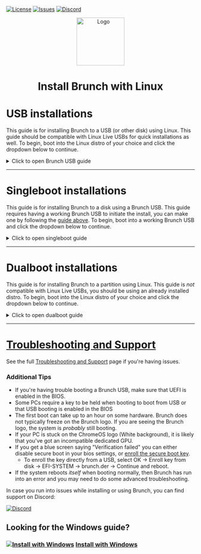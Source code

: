 <div id="top"></div>

<!-- Shields/Logos -->
[![License][license-shield]][license-url]
[![Issues][issues-shield]][issues-url]
[![Discord][discord-shield]][discord-url]
<!-- Project Logo -->
<p align="center">
  <a href="https://github.com/sebanc/brunch" title="Brunch">
   <img src="./images/terminal_icon-512.png" width="128px" alt="Logo"/>
  </a>
</p>
<h1 align="center">Install Brunch with Linux</h1>

<!-- Installation Guides -->
# USB installations
This guide is for installing Brunch to a USB (or other disk) using Linux. This guide should be compatible with Linux Live USBs for quick installations as well. To begin, boot into the Linux distro of your choice and click the dropdown below to continue.

<details>
  <summary>Click to open Brunch USB guide</summary>

### Requirements
- Root access.
- Target Disk/USB must be 16gb minimum.
- `pv`, `tar`, `unzip` and `cgpt` packages.
- A [compatible PC][compatibility] to boot Brunch on.
- An entry level understanding of the linux terminal.
  - This guide aims to make this process as easy as possible, but knowing the basics is expected.

### Recoveries
1. Download a recovery suitable for your CPU. The list below can help you select one. You do *not* need to select a recovery that matches the latest Brunch release number, the most recent avaliable is typically fine.
  
#### Intel
* 6th gen -> 9th gen: "[shyvana][recovery-shyvana]" for Intel / "[bobba][recovery-bobba]" for Celeron.
* 10th gen: "[jinlon][recovery-jinlon]".
* 11th gen & above: "[voxel][recovery-voxel]".
#### AMD
* Ryzen: "[gumboz][recovery-gumboz]".

Recoveries can be found by clicking the above links. They can also be found by going to [cros.tech][cros-tech] and searching for the recovery you want.

After selecting the recovery you want, you can select a specific release. Posted releases may be behind the current release, this is normal and you can update into the current release later. It is usually suggested to use the latest release avaliable.

### Gathering Files
2. Download the Brunch files from this GitHub repository. Do not use files found on other sites or linked in videos online. The [releases tab][releases-tab] can be found at the bottom of the right-hand column on the main GitHub page, but it is generally suggested to use the [latest release][latest-release].

When downloading a release, select the brunch...tar.gz file from the assets at the bottom of the release post. You do not need the source code files, do not download them.

### Prepare the Terminal
3. Once both files have been downloaded, the Brunch release and your chosen ChromeOS recovery, open a terminal. In most Linux distros you can just press **ctrl + alt + t** to open it quickly.
4. Make sure that pv, cgpt, tar and unzip are installed.

```sudo apt update && sudo apt -y install pv cgpt tar unzip```
  
  * My example uses `apt`, a package manager for Debian and Ubuntu based distros. If you use Arch, you will need [vboot-utils][vboot-utils] for access to cgpt and a different package manager may be needed to install the rest.

4b. Some Linux releases may require the `universe` repo to install some of the above dependencies. If you get any errors about a dependency being unavaliable, add the `universe` repo with this command, and then try the previous step again afterwards.

```sudo add-apt-repository universe```
  
5. After all dependencies have been installed, `cd` into the directory where your files were downloaded. For most users this will be `~/Downloads`

```cd ~/Downloads```
  
6. Extract the Brunch archive using `tar`
  * Replace `brunch_filename.tar.gz` with the file's actual filename.

```tar zxvf brunch_filename.tar.gz```
  
7. Extract the ChromeOS recovery using `unzip`
  * Replace `chromeos_filename.bin.zip` with the file's actual filename.

```unzip chromeos_filename.bin.zip```

Once completed, you will have 4 new files from the brunch archive, and a recovery bin that we will use in the next step.

### Selecting a Target Disk
8. Before continuing, you will need to know what disk you want to install to. Be absolutely sure **before** you continue, this installation will erase **everything** on that disk, including other partitions. The disk must be at least 16 GB, or the installation will fail. There are several ways to determine which disk is your target, in my example I'll be using `lsblk`.

```lsblk -e7```

This command will show your disks, and the partitions on them. It will also show their sizes and if they are currently mounted. Use this information to determine which disk is your target.

***

#### Tips:
  * Your target will **never** be zram or a loop device.
  * Some PCs may require RAID to be disabled before showing your disks correctly.
  * For this installation, a USB is treated the same as any HDD or SSD.
  * If there is an EFI mountpoint on a disk that disk is your boot disk.
    * You **cannot** install Brunch directly onto the same disk you are currently booting from.
  * When doing a singleboot installation, your target will **not** be a partition. This method installs to the *entire* disk.

### Install Brunch

9. Once you've determined your target disk, you're ready to install Brunch.
  * As before, replace `chromeos_filename.bin` with the bin file's actual filename.
  * You will also replace `disk` with your target disk. (Such as `sdb`, `mmcblk0` or `nvme0n1` for example)

```sudo bash chromeos-install.sh -src chromeos_filename.bin -dst /dev/disk```

The script will ask for confirmation. If you're ready to install, type `yes` into the prompt.

The installation may take some time depending on the speed of your target disk, please be patient. There may be a couple of GPT Header errors, which can be safely ignored. Depending on the Linux distro you are doing, the system may automatically mount some of the new partitions the script made. You can safely close these windows.

The installation will report that ChromeOS was installed when it is finished. Before closing the terminal, make sure that there are no additional errors in the terminal. If there are no errors, then you are good to go!

### Next Steps
If you installed using a Linux Live USB or installed to a second internal disk, then you should be ready to boot into Brunch without a USB. If you've installed to a USB, keep it plugged in and reboot. It is normal for the first boot to take a very long time, please be patient.

* The first boot is the best time to setup anything important such as [changing kernels][changing-kernels] or [framework options][framework-options] by selecting the "ChromeOS (Settings)" boot option.
* If you have any issues, it is strongly advised to check out the [Brunch Configuration Menu][edit-brunch-config] for possible patches or solutions.

  </details>
 
***


# Singleboot installations
This guide is for installing Brunch to a disk using a Brunch USB. This guide requires having a working Brunch USB to initiate the install, you can make one by following the [guide above][brunch-usb-guide-lin]. To begin, boot into a working Brunch USB and click the dropdown below to continue. 

<details>
  <summary>Click to open singleboot guide</summary>

### Requirements
- Root access.
- Target Disk must be 16 GB minimum.
- Working Brunch USB.
- A [compatible PC][compatibility] to boot Brunch on.
- An entry level understanding of the linux terminal.
  - This guide aims to make this process as easy as possible, but knowing the basics is expected.

### Selecting a Target Disk
  
1. Log into ChromeOS, and switch to the TTY2 terminal with **Ctrl + Alt + F2**, then login as `chronos`.
  
2. Before continuing, you will need to know what disk you want to install to. Be absolutely sure **before** you continue, this installation will erase **everything** on that disk, including other partitions. The disk must be at least 16 GB, or the installation will fail. There are several ways to determine which disk is your target, in my example I'll be using `lsblk`.
  
```lsblk -e7```
  
This command will show your disks, and the partitions on them. It will also show their sizes and if they are currently mounted. Use this information to determine which disk is your target.
  
***
  
#### Tips:
  
* Your target will **never** be zram or a loop device.
* Some PCs may require RAID to be disabled before showing your disks correctly.
* For this installation, a USB is treated the same as any HDD or SSD.
* If there is an EFI mountpoint on a disk that disk is your boot disk.
  * You **cannot** install Brunch directly onto the same disk you are currently booting from.
* When doing a singleboot installation, your target will **not** be a partition. This method installs to the *entire* disk.
  
  ***
  
### Install Brunch
  
3. Once you've determined your target disk, you're ready to install Brunch.
  * You will replace `disk` with your target disk. (Such as `sdb`, `mmcblk0` or `nvme0n1` for example)
  
```sudo chromeos-install -dst /dev/disk```
  
The script will ask for confirmation. If you're ready to install, type `yes` into the prompt.
  
The installation may take some time depending on the speed of your target disk, please be patient. There may be a couple of GPT Header errors, which can be safely ignored. 
  
The installation will report that ChromeOS was installed when it is finished. Before closing the terminal, make sure that there are no additional errors in the terminal. If there are no errors, then you are good to go!

### Next Steps
  
It is normal for the first boot to take a very long time, please be patient.

* The first boot is the best time to setup anything important such as [changing kernels][changing-kernels] or [framework options][framework-options] by selecting the "ChromeOS (Settings)" boot option.
* If you have any issues, it is strongly advised to check out the [Brunch Configuration Menu][edit-brunch-config] for possible patches or solutions.
  
</details>  
  
  ***
 
# Dualboot installations
This guide is for installing Brunch to a partition using Linux. This guide is *not* compatible with Linux Live USBs, you should be using an already installed distro. To begin, boot into the Linux distro of your choice and click the dropdown below to continue.

<details>
  <summary>Click to open dualboot guide</summary>

### Requirements
- Root access.
- Target partition must be 16gb minimum, unencrypted, and formatted as NTFS or EXT4
- `pv`, `tar`, `unzip` and `cgpt` packages.
- A [compatible PC][compatibility] to boot Brunch on.
- An entry level understanding of the linux terminal.
  - This guide aims to make this process as easy as possible, but knowing the basics is expected.
- Grub2 Bootloader

### Recoveries
1. Download a recovery suitable for your CPU. The list below can help you select one. You do *not* need to select a recovery that matches the latest Brunch release number, the most recent avaliable is typically fine.
  
#### Intel
* 6th gen -> 9th gen: "[shyvana][recovery-shyvana]" for Intel / "[bobba][recovery-bobba]" for Celeron.
* 10th gen: "[jinlon][recovery-jinlon]".
* 11th gen & above: "[voxel][recovery-voxel]".
#### AMD
* Ryzen: "[gumboz][recovery-gumboz]".

Recoveries can be found by clicking the above links. They can also be found by going to [cros.tech][cros-tech] and searching for the recovery you want.

After selecting the recovery you want, you can select a specific release. Posted releases may be behind the current release, this is normal and you can update into the current release later. It is usually suggested to use the latest release avaliable.

### Gathering Files
2. Download the Brunch files from this GitHub repository. Do not use files found on other sites or linked in videos online. The [releases tab][releases-tab] can be found at the bottom of the right-hand column on the main GitHub page, but it is generally suggested to use the [latest release][latest-release].

When downloading a release, select the brunch...tar.gz file from the assets at the bottom of the release post. You do not need the source code files, do not download them.

### Prepare the Terminal
3. Once both files have been downloaded, the Brunch release and your chosen ChromeOS recovery, open a terminal. In most Linux distros you can just press **ctrl + alt + t** to open it quickly.
4. Make sure that pv, cgpt, tar and unzip are installed.

```sudo apt update && sudo apt -y install pv cgpt tar unzip```
  
  * My example uses `apt`, a package manager for Debian and Ubuntu based distros. If you use Arch, you will need [vboot-utils][vboot-utils] for access to cgpt and a different package manager may be needed to install the rest.

4b. Some Linux releases may require the `universe` repo to install some of the above dependencies. If you get any errors about a dependency being unavaliable, add the `universe` repo with this command, and then try the previous step again afterwards.

```sudo add-apt-repository universe```
  
5. After all dependencies have been installed, `cd` into the directory where your files were downloaded. For most users this will be `~/Downloads`

```cd ~/Downloads```
  
6. Extract the Brunch archive using `tar`
  * Replace `brunch_filename.tar.gz` with the file's actual filename.

```tar zxvf brunch_filename.tar.gz```
  
7. Extract the ChromeOS recovery using `unzip`
  * Replace `chromeos_filename.bin.zip` with the file's actual filename.

```unzip chromeos_filename.bin.zip```

Once completed, you will have 4 new files from the brunch archive, and a recovery bin that we will use in the next step.

### Selecting a Target Partition
8. Before continuing, you will need to know what partition you want to install to. The partition must be at least 16 GB, or the installation will fail. There are several ways to determine which partition is your target, in my example I'll be using `lsblk`.

```lsblk -e7```

This command will show your disks, and the partitions on them. It will also show their sizes and if they are currently mounted. Use this information to determine which partition is your target.

***

#### Tips:
* Your target will **never** be zram or a loop device.
* Some PCs may require RAID to be disabled before showing your disks correctly.
* If there is an EFI mountpoint on a disk that disk is your boot disk.
* When doing a dualboot installation, your target will be a partition. This method creates an img file on that partition.
* The target partition does *not* need to be on the same disk as your linux install.
* If you have not made a partition yet, *make one before continuing.*

### Mount the Partition

9. After determining your target partition, make a directory to mount it onto.

```mkdir -p ~/tmpmount```
  
10. Then mount the partition to that mountpoint.
  * Replace `part` with the partition's actual name. (Such as `sda3`, `mmcblk0p5` or `nvme0n1p4` for example)

```sudo mount /dev/part ~/tmpmount```

### Install Brunch

11. Once you've mounted your target partition, you're ready to install Brunch.
  * As before, replace `chromeos_filename.bin` with the bin file's actual filename.
  * You will also replace `size` with a whole number. (Such as `14`, `20`, or `100` for example)
    * The number must be a *minimum* of 14, but *less* than the avaliable space on your partition in GB.

```sudo bash chromeos-install.sh -src chromeos_filename.bin -dst ~/tmpmount/chromeos.img -s size```

The script will ask for confirmation. If you're ready to install, type `yes` into the prompt.

The installation may take some time depending on the speed of your target disk, please be patient. There may be a couple of GPT Header errors, which can be safely ignored. If you are told that there is not enough space to install, reduce the number at the end of your command until it fits. It is normal that the img cannot take the entire space of the partition, as some of that space is reserved by the system.

The installation will report that ChromeOS was installed when it is finished. Before continuing, make sure that there are no additional errors in the terminal. If there are no errors, then you are good to continue!

### Setting up Grub

12. Copy the Grub Boot Entries that are displayed in the terminal. (All of the text *between* the lines of asterisks `********`) There will be two of them together, you should copy both entries as they are both used by Brunch.

13. Create a copy of your existing 40_custom file.

```sudo cp /etc/grub.d/40_custom /etc/grub.d/99_brunch```
  
14. Open the `99_brunch` file in an editor. For this guide we'll be using `nano` but you can use `gedit`, `vi`, or any editor of your choice.
  * If you do not have an editor, you can install `nano` with this command: `sudo apt install nano`

```sudo nano /etc/grub.d/99_brunch```
  
15. Paste the Grub Boot Entries that you copied at the *end* of this file. These boot entries must be *after* the code that is already in this file, *do not remove the existing lines of code*. 
  * NOTE: On devices with hardware TPM module it may be necessary to remove the 'tpm' grub module, otherwise the loopback mounting fails (a known grub2 bug - see [grub2-bug-1851311]). Insert the line ```rmmod tpm``` before every  ```loopback loop ...``` instance in the ```/etc/grub.d/99_brunch``` file.  E.g.:
<pre>
menuentry "Brunch" --class "brunch" {
        <b>rmmod tpm</b>
        img_path=/chromeos.img
        img_uuid=9113c3b2-...
        search --no-floppy --set=root --file $img_path
        <b><i>loopback loop $img_path</i></b>
        ...
</pre>

17. Save and close this file. In `nano` you'll exit by pressing **Ctrl + X** then **Y** to save. Then press **Enter** to confirm.

18. After saving, commit the new entries to Grub.

```sudo update-grub```
  
18. At this point, you can unmount the target partition.

```sudo umount ~/tmpmount```

### Secure Boot

19. If you have secure boot enabled, you should download the [secure boot key][brunch-der] from this repo and enroll the key.

```sudo mokutil --import brunch.der```

### Next Steps
It is normal for the first boot to take a very long time, please be patient.

* The first boot is the best time to setup anything important such as [changing kernels][changing-kernels] or [framework options][framework-options] by selecting the "ChromeOS (Settings)" boot option. 
* If you have any issues, it is strongly advised to check out the [Brunch Configuration Menu][edit-brunch-config] for possible patches or solutions.

 
  </details>
 
 ***
 
# [Troubleshooting and Support][troubleshooting-and-faqs]

See the full [Troubleshooting and Support][troubleshooting-and-faqs] page if you're having issues.

### Additional Tips
* If you're having trouble booting a Brunch USB, make sure that UEFI is enabled in the BIOS.
* Some PCs require a key to be held when booting to boot from USB or that USB booting is enabled in the BIOS
* The first boot can take up to an hour on some hardware. Brunch does not typically freeze on the Brunch logo. If you are seeing the Brunch logo, the system is _probably_ still booting.
* If your PC is stuck on the ChromeOS logo (White background), it is likely that you've got an incompatible dedicated GPU.
* If you get a blue screen saying "Verification failed" you can either disable secure boot in your bios settings, or [enroll the secure boot key][secure-boot].
  * To enroll the key directly from a USB, select OK -> Enroll key from disk -> EFI-SYSTEM -> brunch.der -> Continue and reboot.
* If the system reboots _itself_ when booting normally, then Brunch has run into an error and you may need to do some advanced troubleshooting.

In case you run into issues while installing or using Brunch, you can find support on Discord:

[![Discord][discord-shield]][discord-url]

<!-- Alternate Guide -->
## Looking for the Windows guide?
### [![Install with Windows][windows-img]][windows-guide]  [Install with Windows][windows-guide]

<!-- Reference Links -->
<!-- Badges -->
[license-shield]: https://img.shields.io/github/license/sebanc/brunch?label=License&logo=Github&style=flat-square
[license-url]: ./LICENSE
[forks-shield]: https://img.shields.io/github/forks/sebanc/brunch?label=Forks&logo=Github&style=flat-square
[forks-url]: https://github.com/sebanc/brunch/fork
[stars-shield]: https://img.shields.io/github/stars/sebanc/brunch?label=Stars&logo=Github&style=flat-square
[stars-url]: https://github.com/sebanc/brunch/stargazers
[issues-shield]: https://img.shields.io/github/issues/sebanc/brunch?label=Issues&logo=Github&style=flat-square
[issues-url]: https://github.com/sebanc/brunch/issues
[pulls-shield]: https://img.shields.io/github/issues-pr/sebanc/brunch?label=Pull%20Requests&logo=Github&style=flat-square
[pulls-url]: https://github.com/sebanc/brunch/pulls
[discord-shield]: https://img.shields.io/badge/Discord-Join-7289da?style=flat-square&logo=discord&logoColor=%23FFFFFF
[discord-url]: https://discord.gg/x2EgK2M

<!-- Outbound Links -->
[croissant]: https://github.com/imperador/chromefy
[swtpm]: https://github.com/stefanberger/swtpm
[linux-surface]: https://github.com/linux-surface/linux-surface
[chromebrew]: https://github.com/skycocker/chromebrew
[intel-cpus]: https://en.wikipedia.org/wiki/Intel_Core
[intel-list]: https://en.wikipedia.org/wiki/List_of_Intel_CPU_microarchitectures
[atom-cpus]: https://en.wikipedia.org/wiki/Intel_Atom
[atom-list]: https://en.wikipedia.org/wiki/List_of_Intel_Atom_microprocessors
[amd-sr-list]: https://en.wikipedia.org/wiki/List_of_AMD_accelerated_processing_units#%22Stoney_Ridge%22_(2016)
[amd-ry-list]: https://en.wikipedia.org/wiki/List_of_AMD_Ryzen_processors
[recovery-bobba]: https://cros.tech/device/bobba
[recovery-shyvana]: https://cros.tech/device/shyvana
[recovery-jinlon]: https://cros.tech/device/jinlon
[recovery-voxel]: https://cros.tech/device/voxel
[recovery-gumboz]: https://cros.tech/device/gumboz
[cros-tech]: https://cros.tech/
[cros-official]: https://cros-updates-serving.appspot.com/
[vboot-utils]: https://aur.archlinux.org/packages/vboot-utils
[rufus-link]: https://rufus.ie/
[etcher-link]: https://www.balena.io/etcher/
[grub2win]: https://sourceforge.net/projects/grub2win/
[grub2-bug-1851311]: https://bugs.launchpad.net/ubuntu/+source/grub2/+bug/1851311/comments/51

<!-- Images -->
[decon-icon-24]: ./images/decon_icon-24.png
[decon-icon-512]: ./images/decon_icon-512.png
[terminal-icon-24]: ./images/terminal_icon-24.png
[terminal-icon-512]: ./images/terminal_icon-512.png
[settings-icon-512]: ./images/settings_icon-512.png
[windows-img]: https://img.icons8.com/color/24/000000/windows-10.png
[linux-img]: https://img.icons8.com/color/24/000000/linux--v1.png

<!-- Internal Links -->
[cpu-wiki]: https://github.com/sebanc/brunch/wiki/CPUs-&-Recoveries
[windows-guide]: ./install-with-windows.md
[linux-guide]: ./install-with-linux.md
[troubleshooting-and-faqs]: ./troubleshooting-and-faqs.md
[compatibility]: ./README.md#supported-hardware
[changing-kernels]: ./troubleshooting-and-faqs.md#kernels
[framework-options]: ./troubleshooting-and-faqs.md#framework-options
[releases-tab]: https://github.com/sebanc/brunch/releases
[latest-release]: https://github.com/sebanc/brunch/releases/latest
[brunch-der]: https://github.com/sebanc/brunch/raw/main/brunch.der
[secure-boot]: ./install-with-linux.md#secure-boot
[brunch-usb-guide-win]:  ./install-with-windows.md#usb-installations
[brunch-usb-guide-lin]:  ./install-with-linux.md#usb-installations
[edit-brunch-config]: ./troubleshooting-and-faqs.md#brunch-configuration-menu
